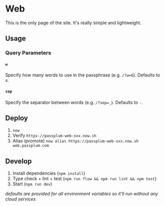 # Web

This is the only page of the site. It's really simple and lightweight.

## Usage

### Query Parameters

#### `w`

Specify how many words to use in the passphrase (e.g. `/?w=6`). Defaults to `4`.

#### `sep`

Specify the separator between words (e.g. `/?sep=_`). Defaults to `-`.

## Deploy

1. `now`
2. Verify `https://passplum-web-xxx.now.sh`
3. Alias (promote) `now alias https://passplum-web-xxx.now.sh web.passplum.com`

## Develop

1. Install dependencies (`npm install`)
2. Type check + lint + test (`npm run flow && npm run lint && npm test`)
3. Start (`npm run dev`) 

_defaults are provided for all environment variables so it'll run without any cloud services_